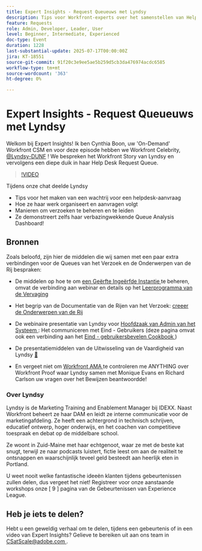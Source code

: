 ```yaml
---
title: Expert Insights - Request Queueuws met Lyndsy
description: Tips voor Workfront-experts over het samenstellen van Help Desk Queues, het routeren van verzoeken en dashboardinzichten met Lyndsy-berichten.
feature: Requests
role: Admin, Developer, Leader, User
level: Beginner, Intermediate, Experienced
doc-type: Event
duration: 1228
last-substantial-update: 2025-07-17T00:00:00Z
jira: KT-18551
source-git-commit: 91f20c3e9ee5ae5b259d5cb3da476974acdc6585
workflow-type: tm+mt
source-wordcount: '363'
ht-degree: 0%

---
```



# Expert Insights - Request Queueuws met Lyndsy

Welkom bij Expert Insights!  Ik ben Cynthia Boon, uw &#39;On-Demand&#39; Workfront CSM en voor deze episode hebben we Workfront Celebrity, [@Lyndsy-DUNF](https://experienceleaguecommunities.adobe.com/t5/user/viewprofilepage/user-id/17573167) ! We bespreken het Workfront Story van Lyndsy en vervolgens een diepe duik in haar Help Desk Request Queue.

>[!VIDEO](https://video.tv.adobe.com/v/3465272/?learn=on&enablevpops)

Tijdens onze chat deelde Lyndsy

* Tips voor het maken van een wachtrij voor een helpdesk-aanvraag
* Hoe ze haar werk organiseert en aanvragen volgt
* Manieren om verzoeken te beheren en te leiden
* Ze demonstreert zelfs haar verbazingwekkende Queue Analysis Dashboard!

## Bronnen

Zoals beloofd, zijn hier de middelen die wij samen met een paar extra verbindingen voor de Queues van het Verzoek en de Onderwerpen van de Rij bespraken:

* De middelen op hoe te om [ een Geërfte Ingeërfde Instantie ](https://experienceleague.adobe.com/nl/docs/workfront-learn/tutorials-workfront/administration-and-setup/system-perfomance-and-maintenance/take-charge-of-an-existing-workfront-instance) te beheren, omvat de verbinding aan webinar en details op het [ Leerprogramma van de Vervaging ](https://experienceleague.adobe.com/nl/docs/workfront-learn/tutorials-workfront/manage-work/request-queues/understand-request-queues)

* Het begrip van de Documentatie van de Rijen van het Verzoek: [ creeer de Onderwerpen van de Rij ](https://experienceleague.adobe.com/nl/docs/workfront/using/manage-work/requests/create-and-manage-request-queues/create-queue-topics)

* De webinaire presentatie van Lyndsy voor [ Hoofdzaak van Admin van het Systeem ](https://experienceleaguecommunities.adobe.com/t5/workfront-discussions/webinar-system-admin-essentials-communicating-with-end-users/td-p/606096): Het communiceren met Eind - Gebruikers (deze pagina omvat ook een verbinding aan het [ Eind - gebruikersbevelen Cookbook ](https://experienceleaguecommunities.adobe.com/t5/workfront-blogs/introducing-the-end-user-communications-cookbook/ba-p/607439))

* De presentatiemiddelen van de Uitwisseling van de Vaardigheid van Lyndsy [&#128279;](https://experienceleaguecommunities.adobe.com/t5/workfront-discussions/event-follow-up-november-2024-skill-exchange-workfront-process/m-p/726841#M3642)

* En vergeet niet om [ Workfront AMA ](https://experienceleaguecommunities.adobe.com/t5/workfront-events/workfront-ama-ask-me-anything-about-workfront-proof/ev-p/748798) te controleren me ANYTHING over Workfront Proof waar Lyndsy samen met Monique Evans en Richard Carlson uw vragen over het Bewijzen beantwoordde!

### Over Lyndsy

Lyndsy is de Marketing Training and Enablement Manager bij IDEXX. Naast Workfront beheert ze haar DAM en leidt ze interne communicatie voor de marketingafdeling. Ze heeft een achtergrond in technisch schrijven, educatief ontwerp, hoger onderwijs, en het coachen van competitieve toespraak en debat op de middelbare school.

Ze woont in Zuid-Maine met haar echtgenoot, waar ze met de beste kat snugt, terwijl ze naar podcasts luistert, fictie leest om aan de realiteit te ontsnappen en waarschijnlijk teveel geld besteedt aan heerlijk eten in Portland.

U weet nooit welke fantastische ideeën klanten tijdens gebeurtenissen zullen delen, dus vergeet het niet!  Registreer voor onze aanstaande workshops onze [ 9 ] pagina van de Gebeurtenissen van Experience League.

## Heb je iets te delen?

Hebt u een geweldig verhaal om te delen, tijdens een gebeurtenis of in een video van Expert Insights? Gelieve te bereiken uit aan ons team in [ CSatScale@adobe.com ](mailto:CSatScale@adobe.com).


